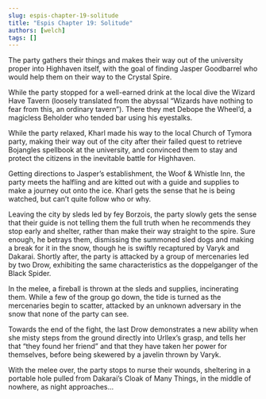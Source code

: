 ```yaml
---
slug: espis-chapter-19-solitude
title: "Espis Chapter 19: Solitude"
authors: [welch]
tags: []
---
```


The party gathers their things and makes their way out of the university proper into Highhaven itself, with the goal of finding Jasper Goodbarrel who would help them on their way to the Crystal Spire.

<!--truncate-->
 
While the party stopped for a well-earned drink at the local dive the Wizard Have Tavern (loosely translated from the abyssal “Wizards have nothing to fear from this, an ordinary tavern”). There they met Debope the Wheel’d, a magicless Beholder who tended bar using his eyestalks.
 
While the party relaxed, Kharl made his way to the local Church of Tymora party, making their way out of the city after their failed quest to retrieve Bojangles spellbook at the university, and convinced them to stay and protect the citizens in the inevitable battle for Highhaven.
 
Getting directions to Jasper’s establishment, the Woof & Whistle Inn, the party meets the halfling and are kitted out with a guide and supplies to make a journey out onto the ice. Kharl gets the sense that he is being watched, but can’t quite follow who or why.
 
Leaving the city by sleds led by fey Borzois, the party slowly gets the sense that their guide is not telling them the full truth when he recommends they stop early and shelter, rather than make their way straight to the spire. Sure enough, he betrays them, dismissing the summoned sled dogs and making a break for it in the snow, though he is swiftly recaptured by Varyk and Dakarai. Shortly after, the party is attacked by a group of mercenaries led by two Drow, exhibiting the same characteristics as the doppelganger of the Black Spider.
 
In the melee, a fireball is thrown at the sleds and supplies, incinerating them. While a few of the group go down, the tide is turned as the mercenaries begin to scatter, attacked by an unknown adversary in the snow that none of the party can see.
 
Towards the end of the fight, the last Drow demonstrates a new ability when she misty steps from the ground directly into Urllex’s grasp, and tells her that “they found her friend” and that they have taken her power for themselves, before being skewered by a javelin thrown by Varyk.
 
With the melee over, the party stops to nurse their wounds, sheltering in a portable hole pulled from Dakarai’s Cloak of Many Things, in the middle of nowhere, as night approaches…